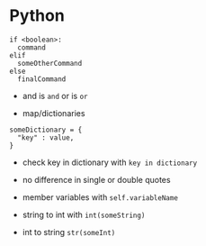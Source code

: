 # Python

```
if <boolean>:
  command
elif
  someOtherCommand
else
  finalCommand
```

* and is `and` or is `or`

* map/dictionaries
```
someDictionary = {
  "key" : value,
}
```

* check key in dictionary with `key in dictionary`

* no difference in single or double quotes

* member variables with `self.variableName`

* string to int with `int(someString)`

* int to string `str(someInt)`
